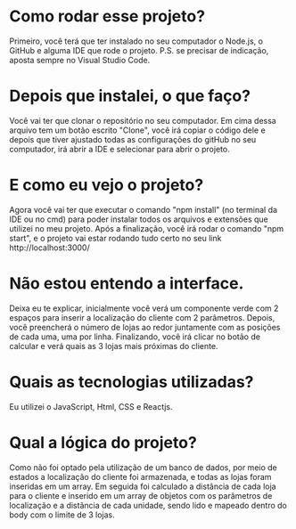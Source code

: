 # Como rodar esse projeto?

Primeiro, você terá que ter instalado no seu computador o Node.js, o GitHub e alguma IDE que rode o projeto.
P.S. se precisar de indicação, aposta sempre no Visual Studio Code.

# Depois que instalei, o que faço?

Você vai ter que clonar o repositório no seu computador. Em cima dessa arquivo tem um botão escrito "Clone", você irá copiar o código dele e depois que tiver ajustado todas as configurações do gitHub no seu computador, irá abrir a IDE e selecionar para abrir o projeto.

# E como eu vejo o projeto?

Agora você vai ter que executar o comando "npm install" (no terminal da IDE ou no cmd) para poder instalar todos os arquivos e extensões que utilizei no meu projeto.
Após a finalização, você irá rodar o comando "npm start", e o projeto vai estar rodando tudo certo no seu link http://localhost:3000/

# Não estou entendo a interface.

Deixa eu te explicar, inicialmente você verá um componente verde com 2 espaços para inserir a localização do cliente com 2 parâmetros.
Depois, você preencherá o número de lojas ao redor juntamente com as posições de cada uma, uma por linha.
Finalizando, você irá clicar no botão de calcular e verá quais as 3 lojas mais próximas do cliente.

# Quais as tecnologias utilizadas?

Eu utilizei o JavaScript, Html, CSS e Reactjs.

# Qual a lógica do projeto?

Como não foi optado pela utilização de um banco de dados, por meio de estados a localização do cliente foi armazenada, e todas as lojas foram inseridas em um array. Em seguida foi calculado a distância de cada loja para o cliente e inserido em um array de objetos com os parâmetros de localização e a distância de cada unidade, sendo lido e mapeado dentro do body com o limite de 3 lojas.

